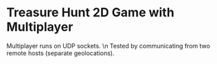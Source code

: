 # Treasure Hunt 2D Game with Multiplayer 

Multiplayer runs on UDP sockets. \n
Tested by communicating from two remote hosts (separate geolocations).
